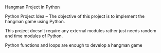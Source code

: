Hangman Project in Python

Python Project Idea – The objective of this project is to implement the hangman game using Python.

This project doesn’t require any external modules rather just needs random and time modules of Python.

Python functions and loops are enough to develop a hangman game

